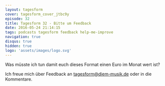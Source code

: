 ```yaml
---
layout: tagesform
cover: tagesform_cover_jtbc9y
episode: 32
title: Tagesform 32 - Bitte um Feedback
date: 2016-05-24 21:14:15
tags: podcasts tagesform feedback help-me-improve
navigation: true
disqus: true
hidden: true
logo: 'assets/images/logo.svg'
---
```


Was müsste ich tun damit euch dieses Format einen
Euro im Monat wert ist?

Ich freue mich über Feedback an [tagesform@diem-musik.de](mailto:tagesform@diem-musik.de) oder in die Kommentare.
